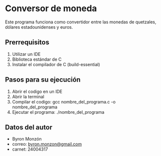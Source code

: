 # Conversor de moneda

Este programa funciona como convertidor entre las monedas de quetzales, dólares estadounidenses y euros.

## Prerrequisitos
1. Utilizar un IDE
2. Biblioteca estándar de C
2. Instalar el compilador de C (build-essential)

## Pasos para su ejecución
1. Abrir el codigo en un IDE
2. Abrir la terminal
3. Compilar el codigo: gcc nombre_del_programa.c -o nombre_del_programa
4. Ejecutar el programa: ./nombre_del_programa

## Datos del autor

- Byron Monzón
- correo: byron.monzon@gmail.com
- carnet: 24004317